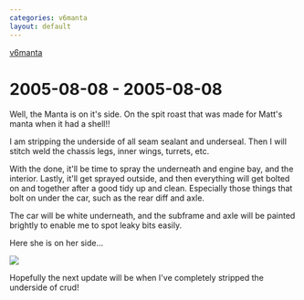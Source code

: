 ```yaml
---
categories: v6manta
layout: default
---
```


[v6manta](/v6manta)

# 2005-08-08 - 2005-08-08 
Well, the Manta is on it's side. On the spit roast that was made for Matt's manta when it had a shell!!

I am stripping the underside of all seam sealant and underseal. Then I will stitch weld the chassis legs, inner wings, turrets, etc.

With the done, it'll be time to spray the underneath and engine bay, and the interior. Lastly, it'll get sprayed outside, and then everything will get bolted on and together after a good tidy up and clean. Especially those things that bolt on under the car, such as the rear diff and axle. 

The car will be white underneath, and the subframe and axle will be painted brightly to enable me to spot leaky bits easily.

Here she is on her side...

![](/img/v6manta/manta0074.jpg)

Hopefully the next update will be when I've completely stripped the underside of crud!